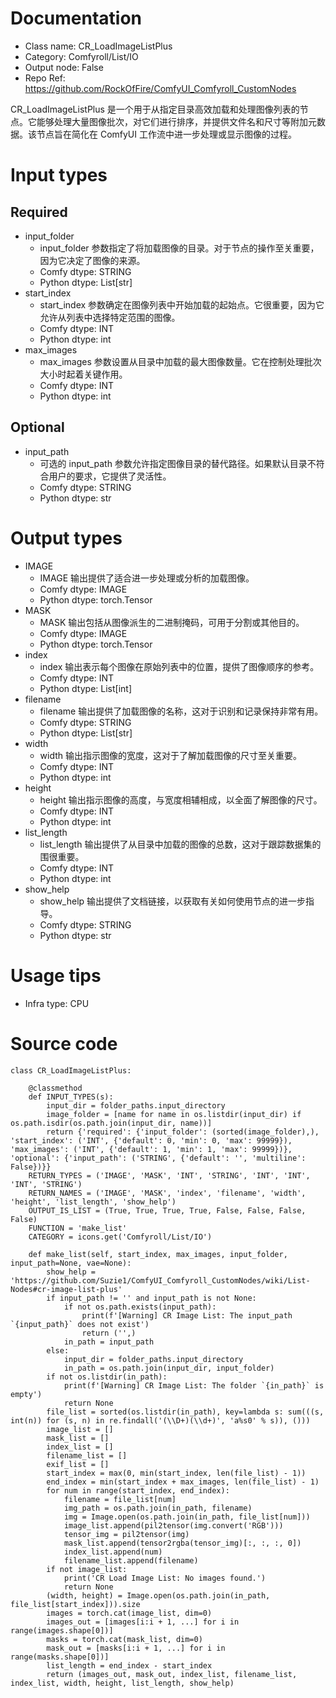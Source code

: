 # Documentation
- Class name: CR_LoadImageListPlus
- Category: Comfyroll/List/IO
- Output node: False
- Repo Ref: https://github.com/RockOfFire/ComfyUI_Comfyroll_CustomNodes

CR_LoadImageListPlus 是一个用于从指定目录高效加载和处理图像列表的节点。它能够处理大量图像批次，对它们进行排序，并提供文件名和尺寸等附加元数据。该节点旨在简化在 ComfyUI 工作流中进一步处理或显示图像的过程。

# Input types
## Required
- input_folder
    - input_folder 参数指定了将加载图像的目录。对于节点的操作至关重要，因为它决定了图像的来源。
    - Comfy dtype: STRING
    - Python dtype: List[str]
- start_index
    - start_index 参数确定在图像列表中开始加载的起始点。它很重要，因为它允许从列表中选择特定范围的图像。
    - Comfy dtype: INT
    - Python dtype: int
- max_images
    - max_images 参数设置从目录中加载的最大图像数量。它在控制处理批次大小时起着关键作用。
    - Comfy dtype: INT
    - Python dtype: int
## Optional
- input_path
    - 可选的 input_path 参数允许指定图像目录的替代路径。如果默认目录不符合用户的要求，它提供了灵活性。
    - Comfy dtype: STRING
    - Python dtype: str

# Output types
- IMAGE
    - IMAGE 输出提供了适合进一步处理或分析的加载图像。
    - Comfy dtype: IMAGE
    - Python dtype: torch.Tensor
- MASK
    - MASK 输出包括从图像派生的二进制掩码，可用于分割或其他目的。
    - Comfy dtype: IMAGE
    - Python dtype: torch.Tensor
- index
    - index 输出表示每个图像在原始列表中的位置，提供了图像顺序的参考。
    - Comfy dtype: INT
    - Python dtype: List[int]
- filename
    - filename 输出提供了加载图像的名称，这对于识别和记录保持非常有用。
    - Comfy dtype: STRING
    - Python dtype: List[str]
- width
    - width 输出指示图像的宽度，这对于了解加载图像的尺寸至关重要。
    - Comfy dtype: INT
    - Python dtype: int
- height
    - height 输出指示图像的高度，与宽度相辅相成，以全面了解图像的尺寸。
    - Comfy dtype: INT
    - Python dtype: int
- list_length
    - list_length 输出提供了从目录中加载的图像的总数，这对于跟踪数据集的围很重要。
    - Comfy dtype: INT
    - Python dtype: int
- show_help
    - show_help 输出提供了文档链接，以获取有关如何使用节点的进一步指导。
    - Comfy dtype: STRING
    - Python dtype: str

# Usage tips
- Infra type: CPU

# Source code
```
class CR_LoadImageListPlus:

    @classmethod
    def INPUT_TYPES(s):
        input_dir = folder_paths.input_directory
        image_folder = [name for name in os.listdir(input_dir) if os.path.isdir(os.path.join(input_dir, name))]
        return {'required': {'input_folder': (sorted(image_folder),), 'start_index': ('INT', {'default': 0, 'min': 0, 'max': 99999}), 'max_images': ('INT', {'default': 1, 'min': 1, 'max': 99999})}, 'optional': {'input_path': ('STRING', {'default': '', 'multiline': False})}}
    RETURN_TYPES = ('IMAGE', 'MASK', 'INT', 'STRING', 'INT', 'INT', 'INT', 'STRING')
    RETURN_NAMES = ('IMAGE', 'MASK', 'index', 'filename', 'width', 'height', 'list_length', 'show_help')
    OUTPUT_IS_LIST = (True, True, True, True, False, False, False, False)
    FUNCTION = 'make_list'
    CATEGORY = icons.get('Comfyroll/List/IO')

    def make_list(self, start_index, max_images, input_folder, input_path=None, vae=None):
        show_help = 'https://github.com/Suzie1/ComfyUI_Comfyroll_CustomNodes/wiki/List-Nodes#cr-image-list-plus'
        if input_path != '' and input_path is not None:
            if not os.path.exists(input_path):
                print(f'[Warning] CR Image List: The input_path `{input_path}` does not exist')
                return ('',)
            in_path = input_path
        else:
            input_dir = folder_paths.input_directory
            in_path = os.path.join(input_dir, input_folder)
        if not os.listdir(in_path):
            print(f'[Warning] CR Image List: The folder `{in_path}` is empty')
            return None
        file_list = sorted(os.listdir(in_path), key=lambda s: sum(((s, int(n)) for (s, n) in re.findall('(\\D+)(\\d+)', 'a%s0' % s)), ()))
        image_list = []
        mask_list = []
        index_list = []
        filename_list = []
        exif_list = []
        start_index = max(0, min(start_index, len(file_list) - 1))
        end_index = min(start_index + max_images, len(file_list) - 1)
        for num in range(start_index, end_index):
            filename = file_list[num]
            img_path = os.path.join(in_path, filename)
            img = Image.open(os.path.join(in_path, file_list[num]))
            image_list.append(pil2tensor(img.convert('RGB')))
            tensor_img = pil2tensor(img)
            mask_list.append(tensor2rgba(tensor_img)[:, :, :, 0])
            index_list.append(num)
            filename_list.append(filename)
        if not image_list:
            print('CR Load Image List: No images found.')
            return None
        (width, height) = Image.open(os.path.join(in_path, file_list[start_index])).size
        images = torch.cat(image_list, dim=0)
        images_out = [images[i:i + 1, ...] for i in range(images.shape[0])]
        masks = torch.cat(mask_list, dim=0)
        mask_out = [masks[i:i + 1, ...] for i in range(masks.shape[0])]
        list_length = end_index - start_index
        return (images_out, mask_out, index_list, filename_list, index_list, width, height, list_length, show_help)
```